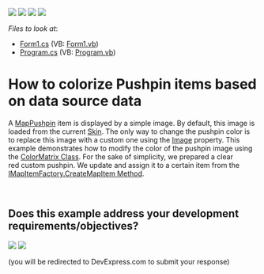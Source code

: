 <!-- default badges list -->
![](https://img.shields.io/endpoint?url=https://codecentral.devexpress.com/api/v1/VersionRange/128576191/16.1.5%2B)
[![](https://img.shields.io/badge/Open_in_DevExpress_Support_Center-FF7200?style=flat-square&logo=DevExpress&logoColor=white)](https://supportcenter.devexpress.com/ticket/details/T423869)
[![](https://img.shields.io/badge/📖_How_to_use_DevExpress_Examples-e9f6fc?style=flat-square)](https://docs.devexpress.com/GeneralInformation/403183)
[![](https://img.shields.io/badge/💬_Leave_Feedback-feecdd?style=flat-square)](#does-this-example-address-your-development-requirementsobjectives)
<!-- default badges end -->
<!-- default file list -->
*Files to look at*:

* [Form1.cs](./CS/ColorPushpinFactory/Form1.cs) (VB: [Form1.vb](./VB/ColorPushpinFactory/Form1.vb))
* [Program.cs](./CS/ColorPushpinFactory/Program.cs) (VB: [Program.vb](./VB/ColorPushpinFactory/Program.vb))
<!-- default file list end -->
# How to colorize Pushpin items based on data source data 


<p>A <a href="https://documentation.devexpress.com/WindowsForms/clsDevExpressXtraMapMapPushpintopic.aspx">MapPushpin</a> item is displayed by a simple image. By default, this image is loaded from the current <a href="https://documentation.devexpress.com/WindowsForms/CustomDocument2534.aspx">Skin</a>. The only way to change the pushpin color is to replace this image with a custom one using the <a href="https://documentation.devexpress.com/WindowsForms/DevExpressXtraMapMapPointer_Imagetopic.aspx">Image</a> property. This example demonstrates how to modify the color of the pushpin image using the <a href="https://msdn.microsoft.com/en-us/library/system.drawing.imaging.colormatrix(v=vs.110).aspx">ColorMatrix Class</a>. For the sake of simplicity, we prepared a clear red custom pushpin. We update and assign it to a certain item from the <a href="https://documentation.devexpress.com/#WindowsForms/DevExpressXtraMapIMapItemFactory_CreateMapItemtopic">IMapItemFactory.CreateMapItem Method</a>.</p>

<br/>


<!-- feedback -->
## Does this example address your development requirements/objectives?

[<img src="https://www.devexpress.com/support/examples/i/yes-button.svg"/>](https://www.devexpress.com/support/examples/survey.xml?utm_source=github&utm_campaign=how-to-colorize-pushpin-items-based-on-data-source-data-t423869&~~~was_helpful=yes) [<img src="https://www.devexpress.com/support/examples/i/no-button.svg"/>](https://www.devexpress.com/support/examples/survey.xml?utm_source=github&utm_campaign=how-to-colorize-pushpin-items-based-on-data-source-data-t423869&~~~was_helpful=no)

(you will be redirected to DevExpress.com to submit your response)
<!-- feedback end -->
